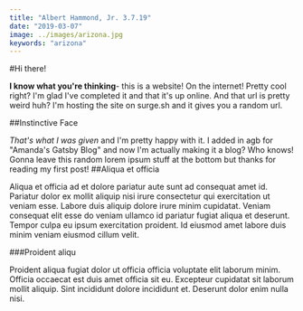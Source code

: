 ```yaml
---
title: "Albert Hammond, Jr. 3.7.19"
date: "2019-03-07"
image: ../images/arizona.jpg
keywords: "arizona"
---
```



#Hi there!

**I know what you're thinking**- this is a website! On the internet! Pretty cool right? I'm glad I've completed it and that it's up online. And that url is pretty weird huh? I'm hosting the site on surge.sh and it gives you a random url.

##Instinctive Face

*That's what I was given* and I'm pretty happy with it. I added in agb for "Amanda's Gatsby Blog" and now I'm actually making it a blog? Who knows! Gonna leave this random lorem ipsum stuff at the bottom but thanks for reading my first post!
##Aliqua et officia

Aliqua et officia ad et dolore pariatur aute sunt ad consequat amet id. Pariatur dolor ex mollit aliquip nisi irure consectetur qui exercitation ut veniam esse. Labore duis aliquip dolore irure minim cupidatat. Veniam consequat elit esse do veniam ullamco id pariatur fugiat aliqua et deserunt. Tempor culpa eu ipsum exercitation proident. Id eiusmod amet labore duis minim veniam eiusmod cillum velit.

###Proident aliqu

Proident aliqua fugiat dolor ut officia officia voluptate elit laborum minim. Officia occaecat est duis amet officia sit eu. Excepteur cupidatat sit laborum mollit aliquip. Sint incididunt dolore incididunt et. Deserunt dolor enim nulla nisi.